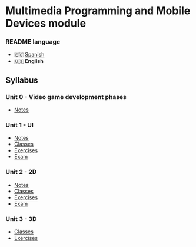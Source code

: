 # Multimedia Programming and Mobile Devices module

### README language
- 🇪🇸 [Spanish](./README.md)
- 🇺🇸 **English**

## Syllabus
### Unit 0 - Video game development phases
- [Notes](./unidad0-fases_de_desarrollo_de_videojuegos/apuntes/)
### Unit 1 - UI
- [Notes](./unidad1-ui/apuntes/)
- [Classes](./unidad1-ui/clases/)
- [Exercises](./unidad1-ui/ejercicios/)
- [Exam](./unidad1-ui/examen/)
### Unit 2 - 2D
- [Notes](./unidad2-2d/apuntes/)
- [Classes](./unidad2-2d/clases/)
- [Exercises](./unidad2-2d/ejercicios/)
- [Exam](./unidad2-2d/examen/)
### Unit 3 - 3D
- [Classes](./unidad3-3d/clases/)
- [Exercises](./unidad3-3d/ejercicio/)
